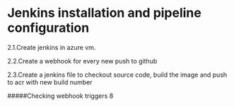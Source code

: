 # Jenkins installation and pipeline configuration

2.1.Create jenkins in azure vm. 

2.2.Create a webhook for every new push to github

2.3.Create a jenkins file to checkout source code, build the image and push to acr with new build number

#####Checking webhook triggers 8